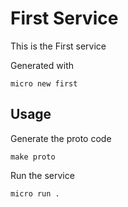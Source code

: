 # First Service

This is the First service

Generated with

```
micro new first
```

## Usage

Generate the proto code

```
make proto
```

Run the service

```
micro run .
```